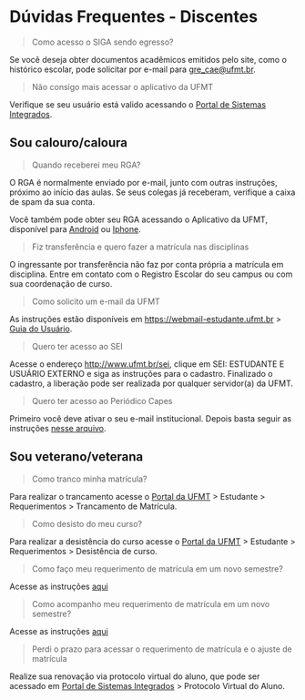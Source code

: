 # Dúvidas Frequentes - Discentes

> Como acesso o SIGA sendo egresso?

Se você deseja obter documentos acadêmicos emitidos pelo site, como o histórico escolar, pode solicitar por e-mail para <gre_cae@ufmt.br>.

> Não consigo mais acessar o aplicativo da UFMT

Verifique se seu usuário está valido acessando o [Portal de Sistemas Integrados](https://sistemas.ufmt.br/ufmt.portalsistemas).

## Sou calouro/caloura

> Quando receberei meu RGA?

O RGA é normalmente enviado por e-mail, junto com outras instruções, próximo ao início das aulas. Se seus colegas já receberam, verifique a caixa de spam da sua conta.

Você também pode obter seu RGA acessando o Aplicativo da UFMT, disponível para [Android](https://play.google.com/store/apps/details?id=br.ufmt.sti.app) ou [Iphone](https://apps.apple.com/br/app/ufmt/id1438762579).

> Fiz transferência e quero fazer a matrícula nas disciplinas

O ingressante por transferência não faz por conta própria a matrícula em disciplina. Entre em contato com o Registro Escolar do seu campus ou com sua coordenação de curso.

> Como solicito um e-mail da UFMT

As instruções estão disponíveis em <https://webmail-estudante.ufmt.br> > [Guia do Usuário](https://webmail-estudante.ufmt.br/skins/larry/includes/tutorial_roundcube.pdf).

> Quero ter acesso ao SEI

Acesse o endereço <http://www.ufmt.br/sei>, clique em SEI: ESTUDANTE E USUÁRIO EXTERNO e siga as instruções para o cadastro. Finalizado o cadastro, a liberação pode ser realizada por qualquer servidor(a) da UFMT.

> Quero ter acesso ao Periódico Capes

Primeiro você deve ativar o seu e-mail institucional. Depois basta seguir as instruções [nesse arquivo](https://antigo.ufmt.br/sti/arquivos/9548f0c60539f2263613251d70972f74.pdf).

## Sou veterano/veterana

> Como tranco minha matrícula?

Para realizar o trancamento acesse o [Portal da UFMT](https://www.ufmt.br) > Estudante > Requerimentos > Trancamento de Matrícula.

> Como desisto do meu curso?

Para realizar a desistência do curso acesse o [Portal da UFMT](https://www.ufmt.br) > Estudante > Requerimentos > Desistência de curso.

> Como faço meu requerimento de matrícula em um novo semestre?

Acesse as instruções [aqui](../siga/requerimentomatricula.md)

> Como acompanho meu requerimento de matrícula em um novo semestre?

Acesse as instruções [aqui](../siga/conferenciamatricula.md)

> Perdi o prazo para acessar o requerimento de matrícula e o ajuste de matrícula

Realize sua renovação via protocolo virtual do aluno, que pode ser acessado em [Portal de Sistemas Integrados](https://sistemas.ufmt.br/ufmt.portalsistemas) > Protocolo Virtual do Aluno.